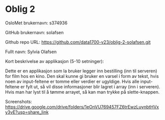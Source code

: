 Oblig 2
=======
OsloMet brukernavn: s374936   

GitHub brukernavn: solafsen

Github repo URL: https://github.com/data1700-v23/oblig-2-solafsen.git

Fullt navn: Sylvia Olafsen

Kort beskrivelse av applikasjon (5-10 setninger):

Dette er en applikasjon som la bruker legger inn bestilling (inn til serveren) for film hos en kino. 
Den skal kunne gi bruker en varsel i form av tekst, hvis noen av input-feltene er tomme eller verdier er ugyldige. 
Hvis alle input-feltene er fylt ut, så vil disse informasjoner blir lagret i array (inn i serveren). 
Hvis man har lyst til å tømme arrayet, så kan man trykke på slette-knappen.

Screenshots:
https://drive.google.com/drive/folders/1eOnVU769457FZ6trEwzLuynbtHVxy3vE?usp=share_link